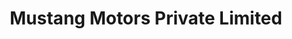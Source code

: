 ---
title: "Mustang Motors Private Limited"
url: /kochi/mustang-motors-private-limited/
shop: car repair
---